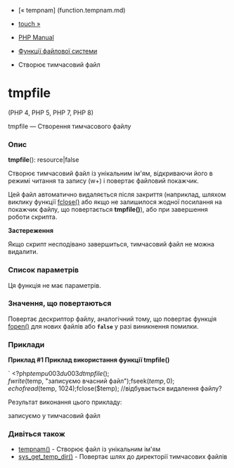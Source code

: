 - [« tempnam] (function.tempnam.md)
- [touch »](function.touch.md)

- [PHP Manual](index.md)
- [Функції файлової системи](ref.filesystem.md)
- Створює тимчасовий файл

# tmpfile

(PHP 4, PHP 5, PHP 7, PHP 8)

tmpfile — Створення тимчасового файлу

### Опис

**tmpfile**(): resource\|false

Створює тимчасовий файл із унікальним ім'ям, відкриваючи його в режимі читання
та запису (w+) і повертає файловий покажчик.

Цей файл автоматично видаляється після закриття (наприклад, шляхом виклику
функції [fclose()](function.fclose.md) або якщо не залишилося жодної
посилання на покажчик файлу, що повертається **tmpfile()**), або при
завершення роботи скрипта.

**Застереження**

Якщо скрипт несподівано завершиться, тимчасовий файл не можна видалити.

### Список параметрів

Ця функція не має параметрів.

### Значення, що повертаються

Повертає дескриптор файлу, аналогічний тому, що повертає
функція [fopen()](function.fopen.md) для нових файлів або **`false`**
у разі виникнення помилки.

### Приклади

**Приклад #1 Приклад використання функції **tmpfile()****

` <?php$tempu003du003dtmpfile();fwrite($temp, "записуємо вчасний файл");fseek($temp, 0);echo fread($temp, 1024);fclose($temp); //відбувається видалення файлу?

Результат виконання цього прикладу:

записуємо у тимчасовий файл

### Дивіться також

- [tempnam()](function.tempnam.md) - Створює файл із унікальним
ім'ям
- [sys_get_temp_dir()](function.sys-get-temp-dir.md) - Повертає
шлях до директорії тимчасових файлів
